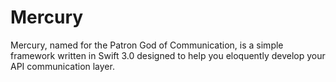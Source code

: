 # Mercury
Mercury, named for the Patron God of Communication, is a simple framework written in Swift 3.0 designed to help you eloquently develop your API communication layer.
